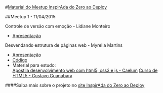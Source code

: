 
#[Material do Meetup InspirAda do Zero ao Deploy](http://inspiradanacomputacao.github.io/do-zero-ao-deploy/)

##Meetup 1 - 11/04/2015

Controle de versão com emoção - Lidiane Monteiro
- [Apresentação](http://slides.com/lidianemonteiro/controle-de-versao)

Desvendando estrutura de páginas web - Myrella Martins
- [Apresentação](http://pt.slideshare.net/mymartinss/html-46959835)
- [Código](https://github.com/inspiradanacomputacao/meetup-inspirada-do-zero-ao-deploy/tree/master/meetupizd1)
- Material para estudo: <br />
[Apostila desenvolvimento web com html5, css3 e js - Caelum](http://www.caelum.com.br/apostila-html-css-javascript/)
[Curso de HTML5 - Gustavo Guanabara](http://www.cursoemvideo.com/course/curso-de-html5/)

####Saiba mais sobre o projeto no [site InspirAda do Zero ao Deploy](http://inspiradanacomputacao.github.io/do-zero-ao-deploy/)
